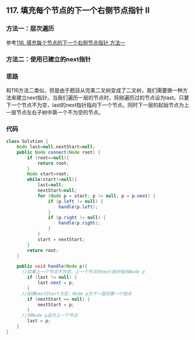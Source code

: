 ## 117. 填充每个节点的下一个右侧节点指针 II

### 方法一：层次遍历

参考[116. 填充每个节点的下一个右侧节点指针 方法一](./116.填充每个节点的下一个右侧节点指针.md)

### 方法二：使用已建立的next指针

### 思路

和116方法二类似，但是由于题目从完美二叉树变成了二叉树，我们需要换一种方法来建立next指针。当我们遍历一层的节点时，将刚遍历过的节点设为last。只要下一个节点不为空，last的next指针指向下一个节点。同时下一层的起始节点为上一层节点左右子树中第一个不为空的节点。

### 代码

```java
class Solution {
    Node last=null,nextStart=null;
    public Node connect(Node root) {
        if (root==null){
            return root;
        }
        Node start=root;
        while(start!=null){
            last=null;
            nextStart=null;
            for (Node p = start; p != null; p = p.next) {
                if (p.left != null) {
                    handle(p.left);
                }
                if (p.right != null) {
                    handle(p.right);
                }
            }
            start = nextStart;
        }
        return root;
    }

    public void handle(Node p){
      //如果上一个节点不为空，上一个节点的next指针指向Node p
        if (last != null) {
            last.next = p;
        } 
      //如果nextStart为空，Node p为下一层的第一个结点
        if (nextStart == null) {
            nextStart = p;
        }
      //将Node p设为上一个节点
        last = p;
    }
}
```

